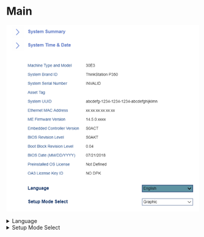# Main #

![](./img/main.png)

<details><summary>Language</summary>

Options:

1. **English** - Default.
1. Français
1. Pусский
1. 中文

| WMI Setting name | Values | SVP or SMP Req'd |
|:---|:---|:---|
|  |  | yes |

</details>

<details><summary>Setup Mode Select</summary>

Options:

1. **Graphic** - Default.
1. Text

| WMI Setting name | Values | SVP or SMP Req'd |
|:---|:---|:---|
|  |  | yes |

</details>
